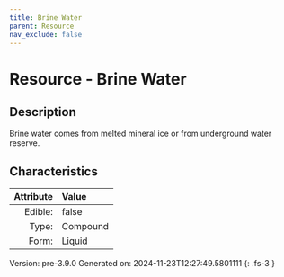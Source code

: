 ```yaml
---
title: Brine Water
parent: Resource
nav_exclude: false
---
```

# Resource - Brine Water

## Description
Brine water comes from melted mineral ice or from underground water reserve.

## Characteristics

| Attribute      | Value |
|--------:|:------|
|Edible:|false|
|Type:|Compound|
|Form:|Liquid|
 



    

Version: pre-3.9.0 Generated on: 2024-11-23T12:27:49.5801111
{: .fs-3 }
